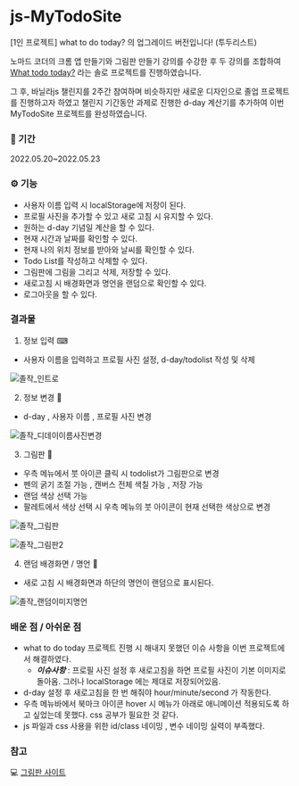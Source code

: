 # js-MyTodoSite

[1인 프로젝트] what to do today? 의 업그레이드 버전입니다! (투두리스트)

노마드 코더의 크롬 앱 만들기와 그림판 만들기 강의를 수강한 후 두 강의를 조합하여 [What todo today?](https://jeongeum.github.io/What-to-do-Today-/) 라는 솔로 프로젝트를 진행하였습니다.

그 후, 바닐라js 챌린지를 2주간 참여하며 비슷하지만 새로운 디자인으로 졸업 프로젝트를 진행하고자 하였고 챌린지 기간동안 과제로 진행한 d-day 계산기를 추가하여 이번 MyTodoSite 프로젝트를 완성하였습니다.

### 📅 기간

2022.05.20~2022.05.23

### ⚙ 기능

- 사용자 이름 입력 시 localStorage에 저장이 된다.
- 프로필 사진을 추가할 수 있고 새로 고침 시 유지할 수 있다.
- 원하는 d-day 기념일 계산을 할 수 있다.
- 현재 시간과 날짜를 확인할 수 있다.
- 현재 나의 위치 정보를 받아와 날씨를 확인할 수 있다.
- Todo List를 작성하고 삭제할 수 있다.
- 그림판에 그림을 그리고 삭제, 저장할 수 있다.
- 새로고침 시 배경화면과 명언을 랜덤으로 확인할 수 있다.
- 로그아웃을 할 수 있다.

### 결과물

1. 정보 입력 ⌨

- 사용자 이름을 입력하고 프로필 사진 설정, d-day/todolist 작성 및 삭제

![졸작_인트로](https://user-images.githubusercontent.com/77143425/169758007-7988f2b1-bdb8-4bf9-98e2-fb5c7f88e68b.gif)

2. 정보 변경 🔄

- d-day , 사용자 이름 , 프로필 사진 변경

![졸작_디데이이름사진변경](https://user-images.githubusercontent.com/77143425/169758191-27182e21-8368-4f38-8500-c5db96c568ad.gif)

3. 그림판 🎨

- 우측 메뉴에서 붓 아이콘 클릭 시 todolist가 그림판으로 변경
- 펜의 굵기 조절 가능 , 캔버스 전체 색칠 가능 , 저장 가능
- 랜덤 색상 선택 가능
- 팔레트에서 색상 선택 시 우측 메뉴의 붓 아이콘이 현재 선택한 색상으로 변경

![졸작_그림판](https://user-images.githubusercontent.com/77143425/169758198-9088db69-1447-46a9-bc58-dbd9f5cb5263.gif)

![졸작_그림판2](https://user-images.githubusercontent.com/77143425/169760211-05f0a89f-3b24-470d-aaca-b3990d0c67f4.gif)

4. 랜덤 배경화면 / 명언 📜

- 새로 고침 시 배경화면과 하단의 명언이 랜덤으로 표시된다.

![졸작_랜덤이미지명언](https://user-images.githubusercontent.com/77143425/169758180-710ef844-4d5d-45a7-aba4-55ad3c0aff0f.gif)

### 배운 점 / 아쉬운 점

- what to do today 프로젝트 진행 시 해내지 못했던 이슈 사항을 이번 프로젝트에서 해결하였다.
  - <b>_이슈사항_</b>
    : 프로필 사진 설정 후 새로고침을 하면 프로필 사진이 기본 이미지로 돌아옴. 그러나 localStorage 에는 제대로 저장되어있음.
- d-day 설정 후 새로고침을 한 번 해줘야 hour/minute/second 가 작동한다.
- 우측 메뉴바에서 북마크 아이콘 hover 시 메뉴가 아래로 애니메이션 적용되도록 하고 싶었는데 못했다. css 공부가 필요한 것 같다.
- js 파일과 css 사용을 위한 id/class 네이밍 , 변수 네이밍 실력이 부족했다.

### 참고

💻 [그림판 사이트](https://jeongeum.github.io/js-MyTodoSite/)

